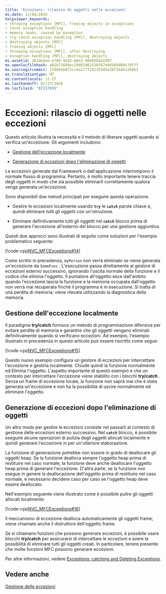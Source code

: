 ```yaml
---
title: 'Eccezioni: rilascio di oggetti nelle eccezioni'
ms.date: 11/04/2016
helpviewer_keywords:
- throwing exceptions [MFC], freeing objects in exceptions
- local exception handling
- memory leaks, caused by exception
- try-catch exception handling [MFC], destroying objects
- destroying objects [MFC]
- freeing objects [MFC]
- throwing exceptions [MFC], after destroying
- exception handling [MFC], destroying objects
ms.assetid: 3b14b4ee-e789-4ed2-b8e3-984950441d97
ms.openlocfilehash: a02b71609ec19d6106153bf67e9d56b860cfdfff
ms.sourcegitcommit: 1f009ab0f2cc4a177f2d1353d5a38f164612bdb1
ms.translationtype: MT
ms.contentlocale: it-IT
ms.lasthandoff: 07/27/2020
ms.locfileid: "87217935"
---
```

# <a name="exceptions-freeing-objects-in-exceptions"></a>Eccezioni: rilascio di oggetti nelle eccezioni

Questo articolo illustra la necessità e il metodo di liberare oggetti quando si verifica un'eccezione. Gli argomenti includono:

- [Gestione dell'eccezione localmente](#_core_handling_the_exception_locally)

- [Generazione di eccezioni dopo l'eliminazione di oggetti](#_core_throwing_exceptions_after_destroying_objects)

Le eccezioni generate dal Framework o dall'applicazione interrompono il normale flusso di programma. Pertanto, è molto importante tenere traccia degli oggetti in modo che sia possibile eliminarli correttamente qualora venga generata un'eccezione.

Sono disponibili due metodi principali per eseguire questa operazione.

- Gestire le eccezioni localmente usando **`try`** le **`catch`** parole chiave e, quindi eliminare tutti gli oggetti con un'istruzione.

- Eliminare definitivamente tutti gli oggetti nel **`catch`** blocco prima di generare l'eccezione all'esterno del blocco per una gestione aggiuntiva.

Questi due approcci sono illustrati di seguito come soluzioni per l'esempio problematico seguente:

[!code-cpp[NVC_MFCExceptions#14](codesnippet/cpp/exceptions-freeing-objects-in-exceptions_1.cpp)]

Come scritto in precedenza, `myPerson` non verrà eliminato se viene generata un'eccezione da `SomeFunc` . L'esecuzione passa direttamente al gestore di eccezioni esterno successivo, ignorando l'uscita normale della funzione e il codice che elimina l'oggetto. Il puntatore all'oggetto esce dall'ambito quando l'eccezione lascia la funzione e la memoria occupata dall'oggetto non verrà mai recuperata finché il programma è in esecuzione. Si tratta di una perdita di memoria; viene rilevata utilizzando la diagnostica della memoria.

## <a name="handling-the-exception-locally"></a><a name="_core_handling_the_exception_locally"></a>Gestione dell'eccezione localmente

Il paradigma **try/catch** fornisce un metodo di programmazione difensiva per evitare perdite di memoria e garantire che gli oggetti vengano eliminati definitivamente quando si verificano eccezioni. Ad esempio, l'esempio illustrato in precedenza in questo articolo può essere riscritto come segue:

[!code-cpp[NVC_MFCExceptions#15](codesnippet/cpp/exceptions-freeing-objects-in-exceptions_2.cpp)]

Questo nuovo esempio configura un gestore di eccezioni per intercettare l'eccezione e gestirla localmente. Chiude quindi la funzione normalmente ed Elimina l'oggetto. L'aspetto importante di questo esempio è che un contesto per intercettare l'eccezione viene stabilito con i blocchi **try/catch** . Senza un frame di eccezione locale, la funzione non saprà mai che è stata generata un'eccezione e non ha la possibilità di uscire normalmente ed eliminare l'oggetto.

## <a name="throwing-exceptions-after-destroying-objects"></a><a name="_core_throwing_exceptions_after_destroying_objects"></a>Generazione di eccezioni dopo l'eliminazione di oggetti

Un altro modo per gestire le eccezioni consiste nel passarli al contesto di gestione delle eccezioni esterno successivo. Nel **`catch`** blocco, è possibile eseguire alcune operazioni di pulizia degli oggetti allocati localmente e quindi generare l'eccezione in per un'ulteriore elaborazione.

La funzione di generazione potrebbe non essere in grado di deallocare gli oggetti heap. Se la funzione dealloca sempre l'oggetto heap prima di restituire nel caso normale, la funzione deve anche deallocare l'oggetto heap prima di generare l'eccezione. D'altra parte, se la funzione non esegue in genere la deallocazione dell'oggetto prima di restituire nel caso normale, è necessario decidere caso per caso se l'oggetto heap deve essere deallocato.

Nell'esempio seguente viene illustrato come è possibile pulire gli oggetti allocati localmente:

[!code-cpp[NVC_MFCExceptions#16](codesnippet/cpp/exceptions-freeing-objects-in-exceptions_3.cpp)]

Il meccanismo di eccezione dealloca automaticamente gli oggetti frame; viene chiamato anche il distruttore dell'oggetto frame.

Se si chiamano funzioni che possono generare eccezioni, è possibile usare blocchi **try/catch** per assicurarsi di intercettare le eccezioni e avere la possibilità di eliminare tutti gli oggetti creati. In particolare, tenere presente che molte funzioni MFC possono generare eccezioni.

Per altre informazioni, vedere [Exceptions: catching and Deleting Exceptions](exceptions-catching-and-deleting-exceptions.md).

## <a name="see-also"></a>Vedere anche

[Gestione delle eccezioni](exception-handling-in-mfc.md)
